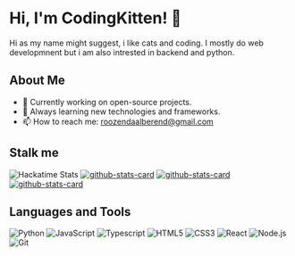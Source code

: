 # Hi, I'm CodingKitten! 👋

Hi as my name might suggest, i like cats and coding. I mostly do web developmnent but i am also intrested in backend and python.
## About Me

- 🔭 Currently working on open-source projects.
- 🌱 Always learning new technologies and frameworks.
- 📫 How to reach me: [roozendaalberend@gmail.com](mailto:roozendaalberend@gmail.com)

## Stalk me
![Hackatime Stats](https://github-readme-stats.hackclub.dev/api/wakatime?username=616&api_domain=hackatime.hackclub.com&theme=dark&custom_title=Hackatime+Stats&layout=compact&cache_seconds=0&langs_count=8)
[![github-stats-card](https://kasroudra-stats-card.onrender.com/user?user=CodingKitten-YT&theme=dark)](https://github.com/KasRoudra/github-stats-card)
[![github-stats-card](https://kasroudra-stats-card.onrender.com/repo?user=CodingKitten-YT&repo=KittenGames-gamelibrary&theme=dark)](https://github.com/KasRoudra/github-stats-card)
[![github-stats-card](https://kasroudra-stats-card.onrender.com/repo?user=CodingKitten-YT&repo=kittengames&theme=dark)](https://github.com/KasRoudra/github-stats-card)

## Languages and Tools

![Python](https://img.shields.io/badge/-Python-000?&logo=Python)
![JavaScript](https://img.shields.io/badge/-JavaScript-000?&logo=JavaScript)
![Typescript](https://img.shields.io/badge/-Typescript-000?&logo=Typescript)
![HTML5](https://img.shields.io/badge/-HTML5-000?&logo=HTML5)
![CSS3](https://img.shields.io/badge/-CSS3-000?&logo=CSS3)
![React](https://img.shields.io/badge/-React-000?&logo=React)
![Node.js](https://img.shields.io/badge/-Node.js-000?&logo=Node.js)
![Git](https://img.shields.io/badge/-Git-000?&logo=Git)
